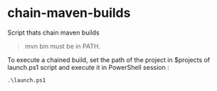 # chain-maven-builds
Script thats chain maven builds

> mvn bin must be in PATH.

To execute a chained build, set the path of the project in $projects of launch.ps1 script and execute it in PowerShell session :

```Shell
.\launch.ps1
```
